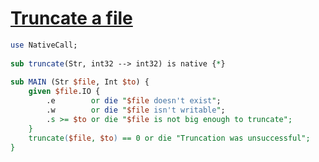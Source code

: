 [1]: https://rosettacode.org/wiki/Truncate_a_file

# [Truncate a file][1]

```perl
use NativeCall;
 
sub truncate(Str, int32 --> int32) is native {*}
 
sub MAIN (Str $file, Int $to) {
    given $file.IO { 
        .e        or die "$file doesn't exist";
        .w        or die "$file isn't writable";
        .s >= $to or die "$file is not big enough to truncate";
    }
    truncate($file, $to) == 0 or die "Truncation was unsuccessful";
}
```